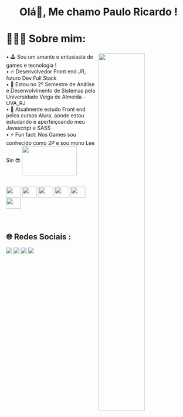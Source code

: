 ### <h1 align="center"> Olá👋, Me chamo Paulo Ricardo ! </h1>

# 🧔🏻‍♂️ Sobre mim:

### <img align="right" width="50%" src="https://media1.giphy.com/media/qgQUggAC3Pfv687qPC/giphy.gif?cid=ecf05e47oz1ey4dlvjq9lkh4g9u5tprizv0rw4oh0fzxxybm&rid=giphy.gif&ct=g">
• 🕹️ Sou um amante e entusiasta de games e tecnologia ! <br>
• 🔥 Desenvolvedor Front end JR, futuro Dev Full Stack <br>
• 💬 Estou no 2º Semestre de Análise e Desenvolvimento de Sistemas pela Universidade Veiga de Almeida - UVA_RJ <br>
• 🌱 Atualmente estudo Front end pelos cursos Alura, aonde estou estudando e aperfeiçoando meu Javascript e SASS <br>
• ⚡ Fun fact: Nos Games sou conhecido como 2P e sou mono Lee Sin 😎 
<img align="center" height="80" width="150" src="https://media.tenor.com/S4xlGgkcxmIAAAAi/lee-sin.gif"><br>



<div style="display: inline_block"><br>
  <img align="center"  height="30" width="40" src="https://cdn.jsdelivr.net/gh/devicons/devicon/icons/javascript/javascript-original.svg" />
  <img align="center"  height="30" width="40" src="https://cdn.jsdelivr.net/gh/devicons/devicon/icons/html5/html5-original.svg" />
  <img align="center" height="30" width="40" src="https://cdn.jsdelivr.net/gh/devicons/devicon/icons/css3/css3-original.svg" />
  <img align="center" height="30" width="40" src="https://cdn.jsdelivr.net/gh/devicons/devicon/icons/sass/sass-original.svg" />
  <img align="center" height="30" width="40" src="https://cdn.jsdelivr.net/gh/devicons/devicon/icons/tailwindcss/tailwindcss-plain.svg" />
  <img align="center" height="30" width="40" src="https://cdn.jsdelivr.net/gh/devicons/devicon/icons/git/git-original.svg" />
</div>
<br><br>

## 🌐 Redes Sociais :
<div> 
  <a href="https://instagram.com/_paulogoms" target="_blank"><img src="https://img.shields.io/badge/-Instagram-%23E4405F?style=for-the-badge&logo=instagram&logoColor=white" target="_blank"></a>
 	<a href="https://www.twitch.tv/2p_rj" target="_blank"><img src="https://img.shields.io/badge/Twitch-9146FF?style=for-the-badge&logo=twitch&logoColor=white" target="_blank"></a>
 <a href="https://discord.gg/mYFHBrn6" target="_blank"><img src="https://img.shields.io/badge/Discord-7289DA?style=for-the-badge&logo=discord&logoColor=white" target="_blank"></a> 
  <a href="https://www.linkedin.com/in/pr-gomes" target="_blank"><img src="https://img.shields.io/badge/-LinkedIn-%230077B5?style=for-the-badge&logo=linkedin&logoColor=white" target="_blank"></a> 
  
</div>

